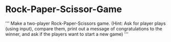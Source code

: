 # Rock-Paper-Scissor-Game

'''
Make a two-player Rock-Paper-Scissors game. (Hint: Ask for player plays (using input), compare them, 
print out a message of congratulations to the winner, and ask if the players want to start a new game)
'''
